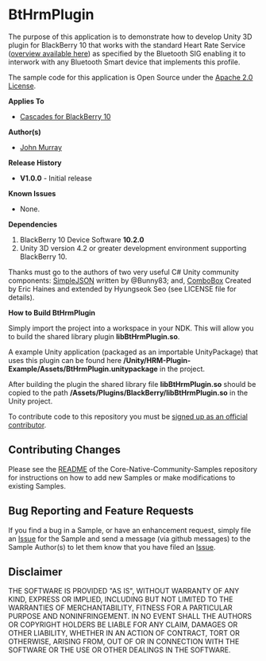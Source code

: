 # BtHrmPlugin

The purpose of this application is to demonstrate how to develop Unity 3D plugin for BlackBerry 10 that works with the standard Heart Rate Service ([overview available here](http://developer.bluetooth.org/TechnologyOverview/Pages/HRS.aspx)) as specified by the Bluetooth SIG enabling it to interwork with any Bluetooth Smart device that implements this profile.

The sample code for this application is Open Source under 
the [Apache 2.0 License](http://www.apache.org/licenses/LICENSE-2.0.html).

**Applies To**

* [Cascades for BlackBerry 10](https://bdsc.webapps.blackberry.com/cascades/)

**Author(s)** 

* [John Murray](https://github.com/jcmurray)

**Release History**

* **V1.0.0** - Initial release

**Known Issues**

* None.

**Dependencies**

1. BlackBerry 10 Device Software **10.2.0**
2. Unity 3D version 4.2 or greater development environment supporting BlackBerry 10.

Thanks must go to the authors of two very useful C# Unity community components: [SimpleJSON](http://wiki.unity3d.com/index.php/SimpleJSON) written by @Bunny83; and,
[ComboBox](http://wiki.unity3d.com/index.php?title=PopupList#C.23_-_ComboBox_-_Update) Created by Eric Haines and extended by Hyungseok Seo (see LICENSE file for details). 

**How to Build BtHrmPlugin**

Simply import the project into a workspace in your NDK. This will allow you to build the shared library plugin **libBtHrmPlugin.so**. 

A example Unity application (packaged as an importable UnityPackage) that uses this plugin can be found here **/Unity/HRM-Plugin-Example/Assets/BtHrmPlugin.unitypackage** in the project.

After building the plugin the shared library file **libBtHrmPlugin.so** should be copied to the path **/Assets/Plugins/BlackBerry/libBtHrmPlugin.so** in the Unity project.
 
To contribute code to this repository you must be [signed up as an 
official contributor](http://blackberry.github.com/howToContribute.html).

## Contributing Changes

Please see the [README](https://github.com/blackberry/Core-Native-Community-Samples/blob/master/README.md) of the Core-Native-Community-Samples repository for instructions on how to add new Samples or 
make modifications to existing Samples.

## Bug Reporting and Feature Requests

If you find a bug in a Sample, or have an enhancement request, simply file 
an [Issue](https://github.com/blackberry/Core-Native-Community-Samples/issues) for 
the Sample and send a message (via github messages) to the Sample Author(s) to let 
them know that you have filed an [Issue](https://github.com/blackberry/Core-Native-Community-Samples/issues).


## Disclaimer

THE SOFTWARE IS PROVIDED "AS IS", WITHOUT WARRANTY OF ANY KIND, EXPRESS OR IMPLIED, INCLUDING BUT NOT LIMITED TO THE WARRANTIES OF MERCHANTABILITY, FITNESS FOR A PARTICULAR PURPOSE AND NONINFRINGEMENT. IN NO EVENT SHALL THE AUTHORS OR COPYRIGHT HOLDERS BE LIABLE FOR ANY CLAIM, DAMAGES OR OTHER LIABILITY, WHETHER IN AN ACTION OF CONTRACT, TORT OR OTHERWISE, ARISING FROM, OUT OF OR IN CONNECTION WITH THE SOFTWARE OR THE USE OR OTHER DEALINGS IN THE SOFTWARE.
